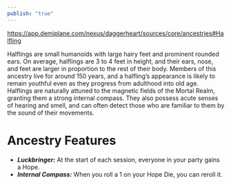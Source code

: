 ```yaml
---
publish: "true"
---
```

https://app.demiplane.com/nexus/daggerheart/sources/core/ancestries#Halfling

Halflings are small humanoids with large hairy feet and prominent rounded ears. On average, halflings are 3 to 4 feet in height, and their ears, nose, and feet are larger in proportion to the rest of their body. Members of this ancestry live for around 150 years, and a halfling’s appearance is likely to remain youthful even as they progress from adulthood into old age. Halflings are naturally attuned to the magnetic fields of the Mortal Realm, granting them a strong internal compass. They also possess acute senses of hearing and smell, and can often detect those who are familiar to them by the sound of their movements.
# Ancestry Features
* ***Luckbringer:*** At the start of each session, everyone in your party gains a Hope.
* ***Internal Compass:*** When you roll a 1 on your Hope Die, you can reroll it.
